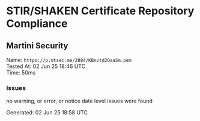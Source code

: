 # STIR/SHAKEN Certificate Repository Compliance

## Martini Security

Name: `https://p.mtsec.me/2884/KBnvtd2QaaSm.pem`\
Tested At: 02 Jun 25 18:46 UTC\
Time: 50ms

### Issues

no warning, or error, or notice date level issues were found

Generated: 02 Jun 25 18:58 UTC
